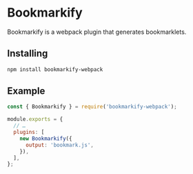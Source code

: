# Bookmarkify
Bookmarkify is a webpack plugin that generates bookmarklets.
## Installing
```bash
npm install bookmarkify-webpack
```
## Example
```js
const { Bookmarkify } = require('bookmarkify-webpack');

module.exports = {
  // …
  plugins: [
    new Bookmarkify({
      output: 'bookmark.js',
    }),
  ],
};
```
